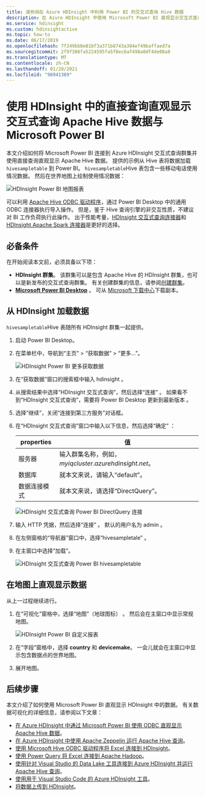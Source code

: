 ```yaml
---
title: 请参阅在 Azure HDInsight 中利用 Power BI 的交互式查询 Hive 数据
description: 在 Azure HDInsight 中使用 Microsoft Power BI 直观显示交互式查询 Hive 数据
ms.service: hdinsight
ms.custom: hdinsightactive
ms.topic: how-to
ms.date: 06/17/2019
ms.openlocfilehash: 7f249bb0e81bf3a371b8743a304ef49baffaed7a
ms.sourcegitcommit: 2f9f306fa5224595fa5f8ec6af498a0df4de08a8
ms.translationtype: MT
ms.contentlocale: zh-CN
ms.lasthandoff: 01/28/2021
ms.locfileid: "98941389"
---
```

# <a name="visualize-interactive-query-apache-hive-data-with-microsoft-power-bi-using-direct-query-in-hdinsight"></a>使用 HDInsight 中的直接查询直观显示交互式查询 Apache Hive 数据与 Microsoft Power BI

本文介绍如何将 Microsoft Power BI 连接到 Azure HDInsight 交互式查询群集并使用直接查询直观显示 Apache Hive 数据。 提供的示例从 Hive 表将数据加载 `hivesampletable` 到 Power BI。 `hivesampletable`Hive 表包含一些移动电话使用情况数据。 然后在世界地图上绘制使用情况数据：

![HDInsight Power BI 地图报表](./media/apache-hadoop-connect-hive-power-bi-directquery/hdinsight-power-bi-visualization.png)

可以利用 [Apache Hive ODBC 驱动程序](../hadoop/apache-hadoop-connect-hive-power-bi.md)，通过 Power BI Desktop 中的通用 ODBC 连接器执行导入操作。 但是，鉴于 Hive 查询引擎的非交互性质，不建议对 BI 工作负荷执行此操作。 出于性能考量，[HDInsight 交互式查询连接器](./apache-hadoop-connect-hive-power-bi-directquery.md)和 [HDInsight Apache Spark 连接器](/power-bi/spark-on-hdinsight-with-direct-connect)是更好的选择。

## <a name="prerequisites"></a>必备条件
在开始阅读本文前，必须具备以下项：

* **HDInsight 群集**。 该群集可以是包含 Apache Hive 的 HDInsight 群集，也可以是新发布的交互式查询群集。 有关创建群集的信息，请参阅[创建群集](../hadoop/apache-hadoop-linux-tutorial-get-started.md)。
* **[Microsoft Power BI Desktop](https://powerbi.microsoft.com/desktop/)** 。 可从 [Microsoft 下载中心](https://www.microsoft.com/download/details.aspx?id=45331)下载副本。

## <a name="load-data-from-hdinsight"></a>从 HDInsight 加载数据

`hivesampletable`Hive 表随所有 HDInsight 群集一起提供。

1. 启动 Power BI Desktop。

2. 在菜单栏中，导航到“主页” > “获取数据” > “更多...”。

    ![HDInsight Power BI 更多获取数据](./media/apache-hadoop-connect-hive-power-bi-directquery/hdinsight-power-bi-open-odbc.png)

3. 在“获取数据”窗口的搜索框中输入 hdinsight   。  

4. 从搜索结果中选择“HDInsight 交互式查询”，然后选择“连接”   。  如果看不到“HDInsight 交互式查询”，需要将 Power BI Desktop 更新到最新版本  。

5. 选择“继续”，关闭“连接到第三方服务”对话框。  

6. 在“HDInsight 交互式查询”窗口中输入以下信息，然后选择“确定”   ：

    |properties | 值 |
    |---|---|
    |服务器 |输入群集名称，例如，*myiqcluster.azurehdinsight.net*。|
    |数据库 |就本文来说，请输入“default”。 |
    |数据连接模式 |就本文来说，请选择“DirectQuery”。 |

    ![HDInsight 交互式查询 Power BI DirectQuery 连接](./media/apache-hadoop-connect-hive-power-bi-directquery/hdinsight-interactive-query-power-bi-connect.png)

7. 输入 HTTP 凭据，然后选择“连接”  。 默认的用户名为 admin  。

8. 在左侧窗格的“导航器”窗口中，选择“hivesampletale”   。

9. 在主窗口中选择“加载”。 

    ![HDInsight 交互式查询 Power BI hivesampletable](./media/apache-hadoop-connect-hive-power-bi-directquery/hdinsight-interactive-query-power-bi-hivesampletable.png)

## <a name="visualize-data-on-a-map"></a>在地图上直观显示数据

从上一过程继续进行。

1. 在“可视化”窗格中，选择“地图”（地球图标）  。 然后会在主窗口中显示常规地图。

    ![HDInsight Power BI 自定义报表](./media/apache-hadoop-connect-hive-power-bi-directquery/hdinsight-power-bi-customize.png)

2. 在“字段”窗格中，选择 **country** 和 **devicemake**。 一会儿就会在主窗口中显示包含数据点的世界地图。

3. 展开地图。

## <a name="next-steps"></a>后续步骤
本文介绍了如何使用 Microsoft Power BI 直观显示 HDInsight 中的数据。  有关数据可视化的详细信息，请参阅以下文章：

* [在 Azure HDInsight 中通过 Microsoft Power BI 使用 ODBC 直观显示 Apache Hive 数据](../hadoop/apache-hadoop-connect-hive-power-bi.md)。 
* [在 Azure HDInsight 中使用 Apache Zeppelin 运行 Apache Hive 查询](../interactive-query/hdinsight-connect-hive-zeppelin.md)。
* [使用 Microsoft Hive ODBC 驱动程序将 Excel 连接到 HDInsight](../hadoop/apache-hadoop-connect-excel-hive-odbc-driver.md)。
* [使用 Power Query 将 Excel 连接到 Apache Hadoop](../hadoop/apache-hadoop-connect-excel-power-query.md)。
* [使用针对 Visual Studio 的 Data Lake 工具连接到 Azure HDInsight 并运行 Apache Hive 查询](../hadoop/apache-hadoop-visual-studio-tools-get-started.md)。
* [使用用于 Visual Studio Code 的 Azure HDInsight 工具](../hdinsight-for-vscode.md)。
* [将数据上传到 HDInsight](./../hdinsight-upload-data.md)。